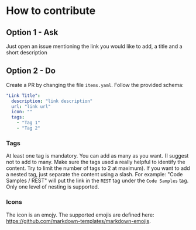 # How to contribute

## Option 1 - Ask 

Just open an issue mentioning the link you would like to add, a title and a short description

## Option 2 - Do

Create a PR by changing the file `items.yaml`. Follow the provided schema:

```yaml
"Link Title":
  description: "link description"
  url: "link url"
  icon: ""
  tags: 
    - "Tag 1"
    - "Tag 2"
```

### Tags
At least one tag is mandatory. You can add as many as you want. (I suggest not to add to many. Make sure the tags used a really helpful to identify the content. Try to limit the number of tags to 2 at maximum).
If you want to add a nested tag, just separate the content using a slash. For example: "Code Samples / REST" will put the link in the `REST` tag under the `Code Samples` tag. Only one level of nesting is supported. 

### Icons
The icon is an emojy. The supported emojis are defined here: https://github.com/markdown-templates/markdown-emojis.


